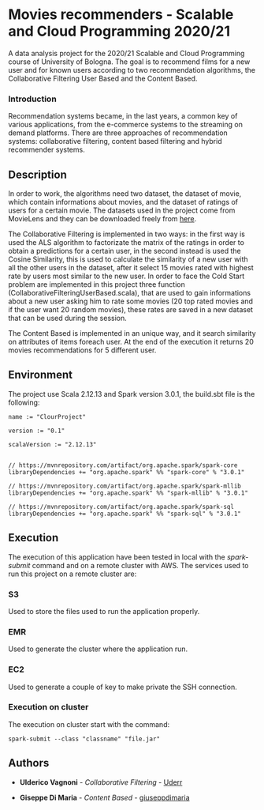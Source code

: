 # Movies recommenders - Scalable and Cloud Programming 2020/21

A data analysis project for the 2020/21 Scalable and Cloud Programming course of University of Bologna. 
The goal is to recommend films for a new user and for known users according to two recommendation algorithms, the Collaborative Filtering User Based and the Content Based.

### Introduction

Recommendation systems became, in the last years, a common key of various applications, from the e-commerce systems to the streaming on demand platforms.
There are three approaches of recommendation systems: collaborative filtering, content based filtering and hybrid recommender systems.

## Description

In order to work, the algorithms need two dataset, the dataset of movie, which contain informations about movies, and the dataset of ratings of users for a certain movie. 
The datasets used in the project come from MovieLens and they can be downloaded freely from [here](https://grouplens.org/datasets/movielens/).

The Collaborative Filtering is implemented in two ways: in the first way is used the ALS algorithm to factorizate the matrix of the ratings in order to obtain a predictions for a certain user, in the second instead is used the Cosine Similarity, this is used to calculate the similarity of a new user with all the other users in the dataset, after it select 15 movies rated with highest rate by users most similar to the new user.
In order to face the Cold Start problem are implemented in this project three function (CollaborativeFilteringUserBased.scala), that are used to gain informations about a new user asking him to rate some movies (20 top rated movies and if the user want 20 random movies), these rates are saved in a new dataset that can be used during the session.

The Content Based is implemented in an unique way, and it search similarity on attributes of items foreach user. At the end of the execution it returns 20 movies recommendations for 5 different user.

## Environment

The project use Scala 2.12.13 and Spark version 3.0.1, the build.sbt file is the following:

```
name := "ClourProject"

version := "0.1"

scalaVersion := "2.12.13"


// https://mvnrepository.com/artifact/org.apache.spark/spark-core
libraryDependencies += "org.apache.spark" %% "spark-core" % "3.0.1"

// https://mvnrepository.com/artifact/org.apache.spark/spark-mllib
libraryDependencies += "org.apache.spark" %% "spark-mllib" % "3.0.1"

// https://mvnrepository.com/artifact/org.apache.spark/spark-sql
libraryDependencies += "org.apache.spark" %% "spark-sql" % "3.0.1"

```




## Execution

The execution of this application have been tested in local with the _spark-submit_ command and on a remote cluster with AWS.
The services used to run this project on a remote cluster are:

### S3

Used to store the files used to run the application properly.

### EMR

Used to generate the cluster where the application run.

### EC2

Used to generate a couple of key to make private the SSH connection.

### Execution on cluster

The execution on cluster start with the command:

```
spark-submit --class "classname" "file.jar"

```

## Authors

* **Ulderico Vagnoni** - *Collaborative Filtering* - [Uderr](https://github.com/Uderr)

* **Giseppe Di Maria** - *Content Based* - [giuseppdimaria](https://github.com/giuseppdimaria)


